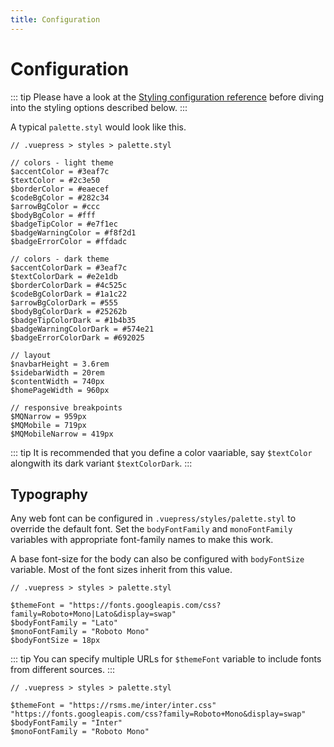 ```yaml
---
title: Configuration
---
```


# Configuration

::: tip
Please have a look at the [Styling configuration reference](https://vuepress.vuejs.org/config/#styling) before diving into the styling options described below.
:::

A typical `palette.styl` would look like this.

```stylus
// .vuepress > styles > palette.styl

// colors - light theme
$accentColor = #3eaf7c
$textColor = #2c3e50
$borderColor = #eaecef
$codeBgColor = #282c34
$arrowBgColor = #ccc
$bodyBgColor = #fff
$badgeTipColor = #e7f1ec
$badgeWarningColor = #f8f2d1
$badgeErrorColor = #ffdadc

// colors - dark theme
$accentColorDark = #3eaf7c
$textColorDark = #e2e1db
$borderColorDark = #4c525c
$codeBgColorDark = #1a1c22
$arrowBgColorDark = #555
$bodyBgColorDark = #25262b
$badgeTipColorDark = #1b4b35
$badgeWarningColorDark = #574e21
$badgeErrorColorDark = #692025

// layout
$navbarHeight = 3.6rem
$sidebarWidth = 20rem
$contentWidth = 740px
$homePageWidth = 960px

// responsive breakpoints
$MQNarrow = 959px
$MQMobile = 719px
$MQMobileNarrow = 419px
```

::: tip
It is recommended that you define a color vaariable, say `$textColor` alongwith its dark variant `$textColorDark`.
:::

## Typography

Any web font can be configured in `.vuepress/styles/palette.styl` to override the default font. Set the `bodyFontFamily` and `monoFontFamily` variables with appropriate font-family names to make this work. 

A base font-size for the body can also be configured with `bodyFontSize` variable. Most of the font sizes inherit from this value.

```stylus
// .vuepress > styles > palette.styl

$themeFont = "https://fonts.googleapis.com/css?family=Roboto+Mono|Lato&display=swap"
$bodyFontFamily = "Lato"
$monoFontFamily = "Roboto Mono"
$bodyFontSize = 18px
```

::: tip
You can specify multiple URLs for `$themeFont` variable to include fonts from different sources.
:::

```stylus{3}
// .vuepress > styles > palette.styl

$themeFont = "https://rsms.me/inter/inter.css" "https://fonts.googleapis.com/css?family=Roboto+Mono&display=swap"
$bodyFontFamily = "Inter"
$monoFontFamily = "Roboto Mono"
```
